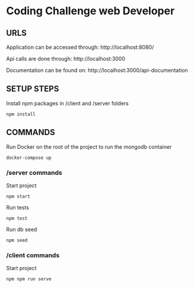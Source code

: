 # Coding Challenge web Developer

## URLS

Application can be accessed through: http://localhost:8080/

Api calls are done through: http://localhost:3000

Documentation can be found on: http://localhost:3000/api-documentation

## SETUP STEPS

Install npm packages in /client and /server folders
```shell
npm install
```

## COMMANDS

Run Docker on the root of the project to run the mongodb container
```shell
docker-compose up
```

### /server commands


Start project
```shell
npm start
```

Run tests
```shell
npm test
```

Run db seed
```shell
npm seed
```


### /client commands


Start project
```shell
npm npm run serve
```
